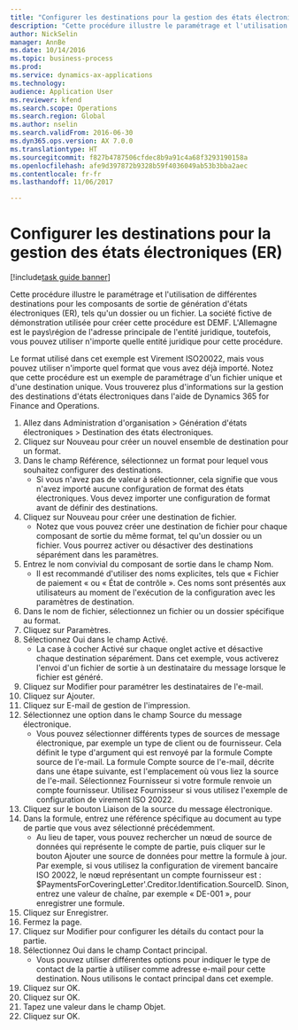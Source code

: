 ```yaml
--- 
title: "Configurer les destinations pour la gestion des états électroniques (ER)"
description: "Cette procédure illustre le paramétrage et l'utilisation de différentes destinations pour les composants de sortie de génération d'états électroniques (ER), tels qu'un dossier ou un fichier."
author: NickSelin
manager: AnnBe
ms.date: 10/14/2016
ms.topic: business-process
ms.prod: 
ms.service: dynamics-ax-applications
ms.technology: 
audience: Application User
ms.reviewer: kfend
ms.search.scope: Operations
ms.search.region: Global
ms.author: nselin
ms.search.validFrom: 2016-06-30
ms.dyn365.ops.version: AX 7.0.0
ms.translationtype: HT
ms.sourcegitcommit: f827b4787506cfdec8b9a91c4a68f3293190158a
ms.openlocfilehash: afe9d397872b9328b59f4036049ab53b3bba2aec
ms.contentlocale: fr-fr
ms.lasthandoff: 11/06/2017

---
```

# <a name="configure-destinations-for-electronic-reporting-er"></a>Configurer les destinations pour la gestion des états électroniques (ER)

[!include[task guide banner](../../includes/task-guide-banner.md)]

Cette procédure illustre le paramétrage et l'utilisation de différentes destinations pour les composants de sortie de génération d'états électroniques (ER), tels qu'un dossier ou un fichier. La société fictive de démonstration utilisée pour créer cette procédure est DEMF. L'Allemagne est le pays\région de l'adresse principale de l'entité juridique, toutefois, vous pouvez utiliser n'importe quelle entité juridique pour cette procédure. 

Le format utilisé dans cet exemple est Virement ISO20022, mais vous pouvez utiliser n'importe quel format que vous avez déjà importé. Notez que cette procédure est un exemple de paramétrage d'un fichier unique et d'une destination unique. Vous trouverez plus d'informations sur la gestion des destinations d'états électroniques dans l'aide de Dynamics 365 for Finance and Operations.

1. Allez dans Administration d'organisation > Génération d'états électroniques > Destination des états électroniques.
2. Cliquez sur Nouveau pour créer un nouvel ensemble de destination pour un format.
3. Dans le champ Référence, sélectionnez un format pour lequel vous souhaitez configurer des destinations.
    * Si vous n'avez pas de valeur à sélectionner, cela signifie que vous n'avez importé aucune configuration de format des états électroniques. Vous devez importer une configuration de format avant de définir des destinations.  
4. Cliquez sur Nouveau pour créer une destination de fichier.
    * Notez que vous pouvez créer une destination de fichier pour chaque composant de sortie du même format, tel qu'un dossier ou un fichier. Vous pourrez activer ou désactiver des destinations séparément dans les paramètres.  
5. Entrez le nom convivial du composant de sortie dans le champ Nom.
    * Il est recommandé d'utiliser des noms explicites, tels que « Fichier de paiement « ou « État de contrôle ». Ces noms sont présentés aux utilisateurs au moment de l'exécution de la configuration avec les paramètres de destination.  
6. Dans le nom de fichier, sélectionnez un fichier ou un dossier spécifique au format.
7. Cliquez sur Paramètres.
8. Sélectionnez Oui dans le champ Activé.
    * La case à cocher Activé sur chaque onglet active et désactive chaque destination séparément. Dans cet exemple, vous activerez l'envoi d'un fichier de sortie à un destinataire du message lorsque le fichier est généré.  
9. Cliquez sur Modifier pour paramétrer les destinataires de l'e-mail.
10. Cliquez sur Ajouter.
11. Cliquez sur E-mail de gestion de l'impression.
12. Sélectionnez une option dans le champ Source du message électronique.
    * Vous pouvez sélectionner différents types de sources de message électronique, par exemple un type de client ou de fournisseur. Cela définit le type d'argument qui est renvoyé par la formule Compte source de l'e-mail. La formule Compte source de l'e-mail, décrite dans une étape suivante, est l'emplacement où vous liez la source de l'e-mail. Sélectionnez Fournisseur si votre formule renvoie un compte fournisseur. Utilisez Fournisseur si vous utilisez l'exemple de configuration de virement ISO 20022.  
13. Cliquez sur le bouton Liaison de la source du message électronique.
14. Dans la formule, entrez une référence spécifique au document au type de partie que vous avez sélectionné précédemment.
    * Au lieu de taper, vous pouvez rechercher un nœud de source de données qui représente le compte de partie, puis cliquer sur le bouton Ajouter une source de données pour mettre la formule à jour. Par exemple, si vous utilisez la configuration de virement bancaire ISO 20022, le nœud représentant un compte fournisseur est : $PaymentsForCoveringLetter'.Creditor.Identification.SourceID. Sinon, entrez une valeur de chaîne, par exemple « DE-001 », pour enregistrer une formule.  
15. Cliquez sur Enregistrer.
16. Fermez la page.
17. Cliquez sur Modifier pour configurer les détails du contact pour la partie.
18. Sélectionnez Oui dans le champ Contact principal.
    * Vous pouvez utiliser différentes options pour indiquer le type de contact de la partie à utiliser comme adresse e-mail pour cette destination. Nous utilisons le contact principal dans cet exemple.  
19. Cliquez sur OK.
20. Cliquez sur OK.
21. Tapez une valeur dans le champ Objet.
22. Cliquez sur OK.


